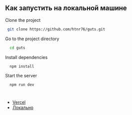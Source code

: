 
## Как запустить на локальной машине


Clone the project

```bash
 git clone https://github.com/htnr76/guts.git
```

Go to the project directory

```bash
  cd guts
```

Install dependencies

```bash
  npm install
```

Start the server

```bash
  npm run dev
```




#
 - [Vercel](https://guts-two.vercel.app/ )
 - [Локально ](http://localhost:3000/)
